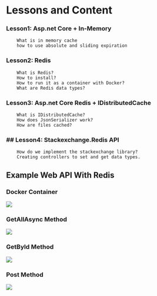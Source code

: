 # Lessons and Content

### Lesson1: Asp.net Core + In-Memory
		What is in memory cache 
		how to use absolute and sliding expiration
### Lesson2: Redis
		What is Redis? 
		How to install? 
		How to run it as a container with Docker? 
		What are Redis data types?
### Lesson3: Asp.net Core Redis + IDistributedCache
		What is IDistributedCache?
		How does JsonSerializer work? 
		How are files cached?
### ## Lesson4: Stackexchange.Redis API
		How do we implement the stackexchange library? 
 		Creating controllers to set and get data types.
## Example Web API With Redis
### 		Docker Container
![](https://github.com/EnderBAKIR/Redis-Distributed-InMemory-Cache/blob/main/redisimages/docker.jpg)

### 		GetAllAsync Method
![](https://github.com/EnderBAKIR/Redis-Distributed-InMemory-Cache/blob/main/redisimages/GetAll.jpg)

### 		GetById Method
![](https://github.com/EnderBAKIR/Redis-Distributed-InMemory-Cache/blob/main/redisimages/getby%C4%B1d.jpg)

### 		Post Method
![](https://github.com/EnderBAKIR/Redis-Distributed-InMemory-Cache/blob/main/redisimages/post.PNG)
